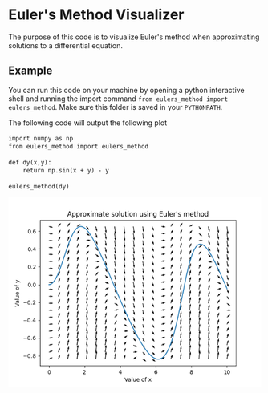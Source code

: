 # Euler's Method Visualizer

The purpose of this code is to visualize Euler's method when approximating
solutions to a differential equation. 

## Example

You can run this code on your machine by
    opening a python interactive shell and running the import command `from eulers_method import eulers_method`. Make sure this folder is saved in your `PYTHONPATH`.

The following code will output the following plot
```
import numpy as np
from eulers_method import eulers_method

def dy(x,y):
    return np.sin(x + y) - y

eulers_method(dy)
```

![output](svgs/plot.png)

<!--
python3 -m readme2tex --nocdn --readme INPUT.md --output README.md
-->


